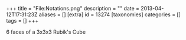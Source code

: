 +++
title = "File:Notations.png"
description = ""
date = 2013-04-12T17:31:23Z
aliases = []
[extra]
id = 13274
[taxonomies]
categories = []
tags = []
+++

6 faces of a 3x3x3 Rubik's Cube
